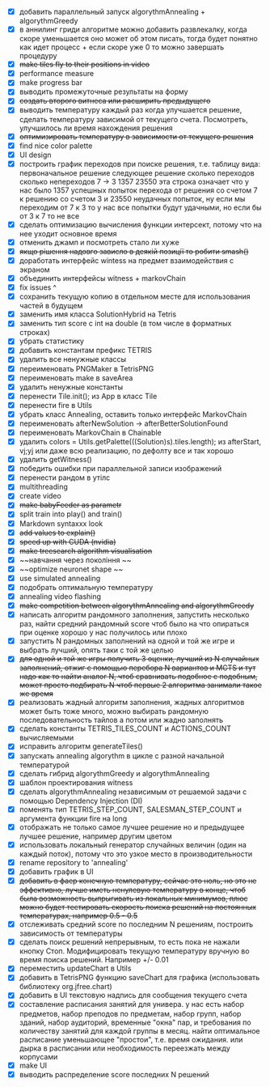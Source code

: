 - [x] добавить параллельный запуск algorythmAnnealing + algorythmGreedy
- [x] в аннилинг гриди алгоритме можно добавить развлекалку, когда скоре уменьшается оно может об этом писать, тогда будет понятно как идет процесс + если скоре уже 0 то можно завершать процедуру
- [x] ~~make tiles fly to their positions in video~~
- [x] performance measure
- [x] make progress bar
- [x] выводить промежуточные результаты на форму
- [x] ~~создать второго витнеса или расширить предыдущего~~
- [x] выводить температуру каждый раз когда улучшается решение, сделать температуру зависимой от текущего счета. Посмотреть, улучшилось ли время нахождения решения
- [x] ~~оптимизировать температуру в зависимости от текущего решения~~
- [x] find nice color palette
- [x] UI design
- [x] построить график переходов при поиске решения, т.е. таблицу вида:
первоначальное решение        следующее решение       сколько переходов      сколько непереходов
7  -> 3      1357       23550   эта строка означает что у нас было 1357 успешных попыток перехода от решения со счетом 7 к решению со счетом 3 и 23550 неудачных попыток, ну если мы переходим от 7 к 3 то у нас все попытки будут удачными, но если бы от 3 к 7 то не все
- [x] сделать оптимизацию вычисления функции интерсект, потому что на нее уходит основное время
- [x] отменить джамп и посмотреть стало ли хуже
- [x] ~~якщо рішення надовго зависло в деякій позиції то робити smash()~~
- [x] доработать интерфейс wintess на предмет взаимодействия с экраном
- [x] объединить интерфейсы witness + markovChain 
- [x] fix issues ^
- [x] сохранить текущую копию в отдельном месте для использования частей в будущем
- [x] заменить имя класса SolutionHybrid на Tetris
- [x] заменить тип score с int на double (в том числе в форматных строках)
- [x] убрать статистику
- [X] добавить константам префикс TETRIS
- [X] удалить все ненужные классы
- [X] переименовать PNGMaker в TetrisPNG
- [x] переименовать make в saveArea
- [x] удалить ненужные константы
- [x] перенести Tile.init(); из App в класс Tile
- [x] перенести fire в Utils
- [x] убрать класс Annealing, оставить только интерфейс MarkovChain
- [x] переименовать afterNewSolution -> afterBetterSolutionFound
- [x] переименовать MarkovChain в Chainable
- [x] удалить colors = Utils.getPalette(((Solution)s).tiles.length); из afterStart, vj;yj или даже всю реализацию, по дефолту все и так хорошо
- [x] удалить getWitness()
- [x] победить ошибки при параллельной записи изображений
- [x] перенести рандом в утілс
- [x] multithreading
- [x] create video
- [x] ~~make babyFeeder as parametr~~
- [x] split train into play() and train()
- [x] Markdown syntaxxx look 
- [x] ~~add values to explain()~~
- [x] ~~speed up with CUDA (nvidia)~~
- [x] ~~make treesearch algorithm visualisation~~
- [x] ~~навчання через покоління ~~
- [x] ~~optimize neuronet shape ~~
- [x] use simulated annealing
- [x] подобрать оптимальную температуру
- [x] annealing video flashing
- [X] ~~make competition between algorythmAnnealing and algorythmGreedy~~
- [x] написать алгоритм рандомного заполнения, запустить несколько раз, найти средний рандомный score чтоб было на что опираться при оценке хорошо у нас получилось или плохо
- [x] запустить N рандомных заполнений на одной и той же игре и выбрать лучший, опять таки с той же целью
- [x] ~~для одной и той же игры получить 3 оценки, лучший из N случайных заполнений, отжиг с помощью перебора N вариантов и MCTS и тут надо как то найти аналог N, чтоб сравнивать подобное с подобным, может просто подбирать N чтоб первые 2 алгоритма занимали такое же время~~
- [x] реализовать жадный алгоритм заполнения, жадных алгоритмов может быть тоже много, можно выбирать рандомную последовательность тайлов а потом или жадно заполнять
- [x] сделать константы TETRIS_TILES_COUNT и ACTIONS_COUNT вычисляемыми
- [x] исправить алгоритм generateTiles()
- [x] запускать annealing algorythm в цикле с разной начальной температурой
- [x] сделать гибрид algorythmGreedy и algorythmAnnealing
- [x] шаблон проектирования witness
- [x] сделать algorythmAnnealing независимым от решаемой задачи с помощью Dependency Injection (DI)
- [x] поменять тип TETRIS_STEP_COUNT, SALESMAN_STEP_COUNT и аргумента функции fire на long
- [x] отображать не только самое лучшее решение но и предыдущее лучшее решение, например другим цветом
- [x] использовать локальный генератор случайных величин (один на каждый поток), потому что это узкое место в производительности
- [x] rename repository to 'annealing'
- [x] добавить график в UI
- [x] ~~добавить в фаер конечную температуру, сейчас это ноль, но это не эффективно, лучше иметь ненулевую температуру в конце, чтоб была возможность выпрыгивать из локальных минимумов, плюс можно будет тестировать скорость поиска решений на постоянных температурах, например 0.5 - 0.5~~
- [x] отслеживать средний score по последним N решениям, построить зависимость от температуры
- [x] сделать поиск решений непрерывным, то есть пока не нажали кнопку Стоп. Модифицировать текущую температуру вручную во время поиска решений. Например +/- 0.01
- [x] переместить updateChart в Utils
- [x] добавить в TetrisPNG функцию saveChart для графика (использовать библиотеку org.jfree.chart)
- [x] добавить в UI текстовую надпись для сообщения текущего счета
- [x] составление расписания занятий для универа. у нас есть набор предметов, набор преподов по предметам, набор групп, набор зданий, набор аудиторий, временные "окна" пар, и требования по количеству занятий для каждой группы в месяц. найти оптимальное расписание уменьшающее "простои", т.е. время ожидания. или дырка в расписании или необходимость переезжать между корпусами
- [x] make UI
- [x] выводить распределение score последних N решений
